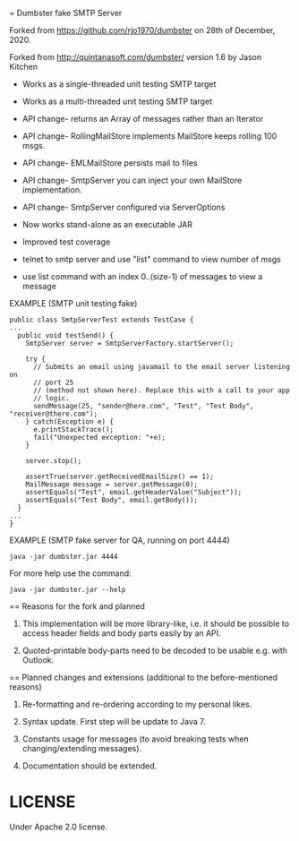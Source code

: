 = Dumbster fake SMTP Server

Forked from https://github.com/rjo1970/dumbster on 28th of December, 2020.

Forked from http://quintanasoft.com/dumbster/ version 1.6 by Jason Kitchen

* Works as a single-threaded unit testing SMTP target
* Works as a multi-threaded unit testing SMTP target
* API change- returns an Array of messages rather than an Iterator
* API change- RollingMailStore implements MailStore keeps rolling 100 msgs.
* API change- EMLMailStore persists mail to files
* API change- SmtpServer you can inject your own MailStore
              implementation.
* API change- SmtpServer configured via ServerOptions

* Now works stand-alone as an executable JAR
* Improved test coverage
* telnet to smtp server and use "list" command to view number of msgs
* use list command with an index 0..(size-1) of messages to view a message

EXAMPLE (SMTP unit testing fake)

    public class SmtpServerTest extends TestCase {
    ...
      public void testSend() {
        SmtpServer server = SmtpServerFactory.startServer();

        try {
          // Submits an email using javamail to the email server listening on
          // port 25 
          // (method not shown here). Replace this with a call to your app
          // logic.
          sendMessage(25, "sender@here.com", "Test", "Test Body",
    "receiver@there.com");
        } catch(Exception e) {
          e.printStackTrace();
          fail("Unexpected exception: "+e);
        }

        server.stop();

        assertTrue(server.getReceivedEmailSize() == 1);
        MailMessage message = server.getMessage(0);
        assertEquals("Test", email.getHeaderValue("Subject"));
        assertEquals("Test Body", email.getBody());	
      }
    ...  
    }

EXAMPLE (SMTP fake server for QA, running on port 4444)

    java -jar dumbster.jar 4444

For more help use the command:

    java -jar dumbster.jar --help

== Reasons for the fork and planned 

1. This implementation will be more library-like, i.e. it should be possible to access header fields and body parts easily by an API.

2. Quoted-printable body-parts need to be decoded to be usable e.g. with Outlook.


== Planned changes and extensions (additional to the before-mentioned reasons)

1. Re-formatting and re-ordering according to my personal likes.

2. Syntax update. First step will be update to Java 7.

3. Constants usage for messages (to avoid breaking tests when changing/extending messages).

4. Documentation should be extended.


LICENSE
=======
Under Apache 2.0 license.
